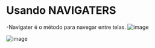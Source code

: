 # Usando NAVIGATERS
-Navigater é o método para navegar entre telas.
![image](https://github.com/terezafabiula/navigaters/assets/150807884/68545c13-111b-4234-b4e3-270dc46b51b6)

![image](https://github.com/terezafabiula/navigaters/assets/150807884/3c5c47bc-2fd5-4377-9251-e7f325c87318)
